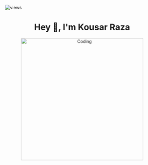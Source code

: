 <!-- Profile View Counter-->
<p  align="left">
  <img src="https://komarev.com/ghpvc/?username=kousarraza&label=Profile%20views&style=circle&color=blue" alt="views"/>
<!-- Counter End -->
</p>
<h1 align="center">Hey 👋, I'm Kousar Raza</h1>
<!-- Animated Hacker image -->
<p align="center">
   <img  alt="Coding" width="400" src="https://media.tenor.com/rePDfDWO3XoAAAAd/hacking.gif">
</p>

